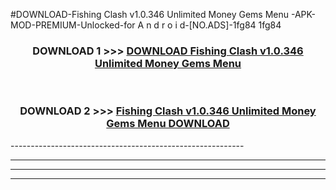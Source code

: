 #DOWNLOAD-Fishing Clash v1.0.346 Unlimited Money Gems Menu -APK-MOD-PREMIUM-Unlocked-for A n d r o i d-[NO.ADS]-1fg84 1fg84 



<div align="center">

<h3>DOWNLOAD 1 >>> <a href="https://t.co/FKmqrqFo6t??judul=Fishing Clash v1.0.346 Unlimited Money Gems Menu ">DOWNLOAD Fishing Clash v1.0.346 Unlimited Money Gems Menu </a></h3><br>

<h3>DOWNLOAD 2 >>> <a href="https://t.co/FKmqrqFo6t??judul=Fishing Clash v1.0.346 Unlimited Money Gems Menu ">Fishing Clash v1.0.346 Unlimited Money Gems Menu  DOWNLOAD </a></h3>

</div>
----------------------------------------------------------

----------------------------------------------------------

----------------------------------------------------------

----------------------------------------------------------



